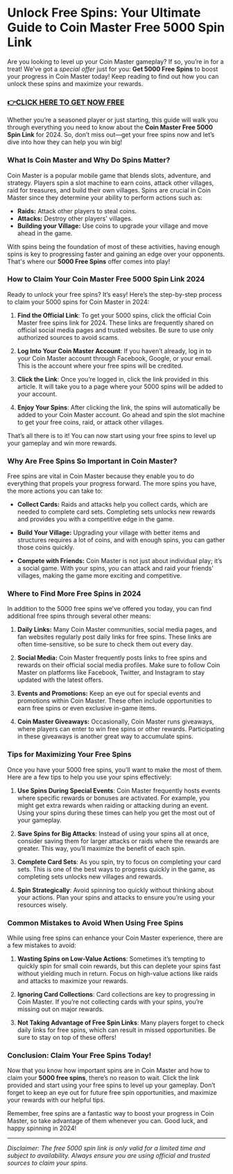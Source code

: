 # Unlock Free Spins: Your Ultimate Guide to Coin Master Free 5000 Spin Link

Are you looking to level up your Coin Master gameplay? If so, you’re in for a treat! We’ve got a *special offer* just for you: **Get 5000 Free Spins** to boost your progress in Coin Master today! Keep reading to find out how you can unlock these spins and maximize your rewards.

### [👉CLICK HERE TO GET NOW FREE](https://freeforyou.xyz/cms/)

Whether you’re a seasoned player or just starting, this guide will walk you through everything you need to know about the **Coin Master Free 5000 Spin Link** for 2024. So, don’t miss out—get your free spins now and let’s dive into how they can help you win big!

### What Is Coin Master and Why Do Spins Matter?

Coin Master is a popular mobile game that blends slots, adventure, and strategy. Players spin a slot machine to earn coins, attack other villages, raid for treasures, and build their own villages. Spins are crucial in Coin Master since they determine your ability to perform actions such as:

- **Raids:** Attack other players to steal coins.
- **Attacks:** Destroy other players' villages.
- **Building your Village:** Use coins to upgrade your village and move ahead in the game.

With spins being the foundation of most of these activities, having enough spins is key to progressing faster and gaining an edge over your opponents. That's where our **5000 Free Spins** offer comes into play!

### How to Claim Your Coin Master Free 5000 Spin Link 2024

Ready to unlock your free spins? It’s easy! Here’s the step-by-step process to claim your 5000 spins for Coin Master in 2024:

1. **Find the Official Link**: To get your 5000 spins, click the official Coin Master free spins link for 2024. These links are frequently shared on official social media pages and trusted websites. Be sure to use only authorized sources to avoid scams.
   
2. **Log Into Your Coin Master Account**: If you haven’t already, log in to your Coin Master account through Facebook, Google, or your email. This is the account where your free spins will be credited.
   
3. **Click the Link**: Once you’re logged in, click the link provided in this article. It will take you to a page where your 5000 spins will be added to your account.
   
4. **Enjoy Your Spins**: After clicking the link, the spins will automatically be added to your Coin Master account. Go ahead and spin the slot machine to get your free coins, raid, or attack other villages.

That’s all there is to it! You can now start using your free spins to level up your gameplay and win more rewards.

### Why Are Free Spins So Important in Coin Master?

Free spins are vital in Coin Master because they enable you to do everything that propels your progress forward. The more spins you have, the more actions you can take to:

- **Collect Cards:** Raids and attacks help you collect cards, which are needed to complete card sets. Completing sets unlocks new rewards and provides you with a competitive edge in the game.
  
- **Build Your Village:** Upgrading your village with better items and structures requires a lot of coins, and with enough spins, you can gather those coins quickly.

- **Compete with Friends:** Coin Master is not just about individual play; it’s a social game. With your spins, you can attack and raid your friends' villages, making the game more exciting and competitive.

### Where to Find More Free Spins in 2024

In addition to the 5000 free spins we’ve offered you today, you can find additional free spins through several other means:

1. **Daily Links:** Many Coin Master communities, social media pages, and fan websites regularly post daily links for free spins. These links are often time-sensitive, so be sure to check them out every day.

2. **Social Media:** Coin Master frequently posts links to free spins and rewards on their official social media profiles. Make sure to follow Coin Master on platforms like Facebook, Twitter, and Instagram to stay updated with the latest offers.

3. **Events and Promotions:** Keep an eye out for special events and promotions within Coin Master. These often include opportunities to earn free spins or even exclusive in-game items.

4. **Coin Master Giveaways:** Occasionally, Coin Master runs giveaways, where players can enter to win free spins or other rewards. Participating in these giveaways is another great way to accumulate spins.

### Tips for Maximizing Your Free Spins

Once you have your 5000 free spins, you’ll want to make the most of them. Here are a few tips to help you use your spins effectively:

1. **Use Spins During Special Events**: Coin Master frequently hosts events where specific rewards or bonuses are activated. For example, you might get extra rewards when raiding or attacking during an event. Using your spins during these times can help you get the most out of your gameplay.

2. **Save Spins for Big Attacks**: Instead of using your spins all at once, consider saving them for larger attacks or raids where the rewards are greater. This way, you’ll maximize the benefit of each spin.

3. **Complete Card Sets**: As you spin, try to focus on completing your card sets. This is one of the best ways to progress quickly in the game, as completing sets unlocks new villages and rewards.

4. **Spin Strategically**: Avoid spinning too quickly without thinking about your actions. Plan your spins and attacks to ensure you’re using your resources wisely.

### Common Mistakes to Avoid When Using Free Spins

While using free spins can enhance your Coin Master experience, there are a few mistakes to avoid:

1. **Wasting Spins on Low-Value Actions**: Sometimes it’s tempting to quickly spin for small coin rewards, but this can deplete your spins fast without yielding much in return. Focus on high-value actions like raids and attacks to maximize your rewards.

2. **Ignoring Card Collections**: Card collections are key to progressing in Coin Master. If you’re not collecting cards with your spins, you’re missing out on major rewards.

3. **Not Taking Advantage of Free Spin Links**: Many players forget to check daily links for free spins, which can result in missed opportunities. Be sure to stay on top of these offers!

### Conclusion: Claim Your Free Spins Today!

Now that you know how important spins are in Coin Master and how to claim your **5000 free spins**, there’s no reason to wait. Click the link provided and start using your free spins to level up your gameplay. Don’t forget to keep an eye out for future free spin opportunities, and maximize your rewards with our helpful tips.

Remember, free spins are a fantastic way to boost your progress in Coin Master, so take advantage of them whenever you can. Good luck, and happy spinning in 2024!

---

*Disclaimer: The free 5000 spin link is only valid for a limited time and subject to availability. Always ensure you are using official and trusted sources to claim your spins.*
